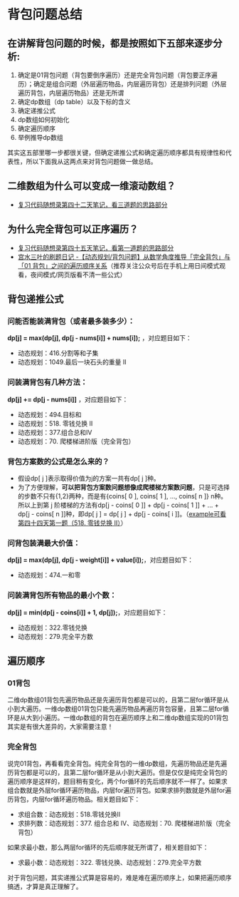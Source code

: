 # 背包问题总结

## 在讲解背包问题的时候，都是按照如下五部来逐步分析:
1. 确定是01背包问题（背包要倒序遍历）还是完全背包问题（背包要正序遍历）；确定是组合问题（外层遍历物品，内层遍历背包）还是排列问题（外层遍历背包，内层遍历物品）还是无所谓
2. 确定dp数组（dp table）以及下标的含义
3. 确定递推公式
4. dp数组如何初始化
5. 确定遍历顺序
6. 举例推导dp数组  
   
其实这五部⾥哪⼀步都很关键，但确定递推公式和确定遍历顺序都具有规律性和代表性，所以下⾯我从这两点来对背包问题做⼀做总结。

## 二维数组为什么可以变成一维滚动数组？
- [复习代码随想录第四十二天笔记，看三道题的思路部分](./../代码随想录算法训练营第四十二天%20|%201049.%20最后一块石头的重量%20II、494.%20目标和、474.%20一和零.md)

## 为什么完全背包可以正序遍历？
- [复习代码随想录第四十五天笔记，看第一道题的思路部分](./../代码随想录算法训练营第四十五天%20|%2070.%20爬楼梯(进阶)、322.%20零钱兑换、279.%20完全平方数.md)
- [ 宫水三叶的刷题日记 -【动态规划/背包问题】从数学角度推导「完全背包」与「01 背包」之间的遍历顺序关系](https://mp.weixin.qq.com/s?__biz=MzU4NDE3MTEyMA==&mid=2247486107&idx=1&sn=e5fa523008fc5588737b7ed801caf4c3&chksm=fd9ca184caeb28926959c0987208a3932ed9c965267ed366b5b82a6fc16d42f1ff40c29db5f1&token=990510480&lang=zh_CN&scene=21#wechat_redirect)（推荐关注公众号后在手机上用日间模式观看，夜间模式/网页版看不清一些公式）

## 背包递推公式
### 问能否能装满背包（或者最多装多少）：
**dp[j] = max(dp[j], dp[j - nums[i]] + nums[i]);** ，对应题⽬如下：
- 动态规划：416.分割等和⼦集
- 动态规划：1049.最后⼀块⽯头的重量 II

### 问装满背包有⼏种⽅法：
**dp[j] += dp[j - nums[i]]** ，对应题⽬如下：
- 动态规划：494.⽬标和
- 动态规划：518. 零钱兑换 II
- 动态规划：377.组合总和Ⅳ
- 动态规划：70. 爬楼梯进阶版（完全背包）

### 背包方案数的公式是怎么来的？
- 假设dp[ j ]表示取得价值为j的方案一共有dp[ j ]种。
- 为了方便理解，**可以把背包方案数问题想像成爬楼梯方案数问题**，只是可选择的步数不只有{1,2}两种，而是有{coins[ 0 ], coins[ 1 ], ..., coins[ n ]} n种。所以上到第 j 阶楼梯的方法有dp[j - coins[ 0 ]] + dp[j - coins[ 1 ]] + ... + dp[j - coins[ n ]]种，即dp[ j ] = dp[ j ] + dp[j - coins[ i ]]。（[example可看第四十四天第一题（518. 零钱兑换 II）](../代码随想录算法训练营第四十四天%20|%20518.%20零钱兑换%20II、.md)）

### 问背包装满最⼤价值：
**dp[j] = max(dp[j], dp[j - weight[i]] + value[i]);**，对应题⽬如下：
- 动态规划：474.⼀和零
  
### 问装满背包所有物品的最⼩个数：
**dp[j] = min(dp[j - coins[i]] + 1, dp[j]);**，对应题⽬如下：
- 动态规划：322.零钱兑换
- 动态规划：279.完全平⽅数

## 遍历顺序
### 01背包

⼆维dp数组01背包先遍历物品还是先遍历背包都是可以的，且第⼆层for循环是从⼩到⼤遍历。⼀维dp数组01背包只能先遍历物品再遍历背包容量，且第⼆层for循环是从⼤到⼩遍历。⼀维dp数组的背包在遍历顺序上和⼆维dp数组实现的01背包其实是有很⼤差异的，⼤家需要注意！

### 完全背包

说完01背包，再看看完全背包。纯完全背包的⼀维dp数组，先遍历物品还是先遍历背包都是可以的，且第⼆层for循环是从⼩到⼤遍历。但是仅仅是纯完全背包的遍历顺序是这样的，题⽬稍有变化，两个for循环的先后顺序就不⼀样了。如果求组合数就是外层for循环遍历物品，内层for遍历背包。如果求排列数就是外层for遍历背包，内层for循环遍历物品。相关题⽬如下：
- 求组合数：动态规划：518.零钱兑换II
- 求排列数：动态规划：377. 组合总和 Ⅳ、动态规划：70. 爬楼梯进阶版（完全背包）
  
如果求最⼩数，那么两层for循环的先后顺序就⽆所谓了，相关题⽬如下：
- 求最⼩数：动态规划：322. 零钱兑换、动态规划：279.完全平⽅数

对于背包问题，其实递推公式算是容易的，难是难在遍历顺序上，如果把遍历顺序搞透，才算是真正理解了。